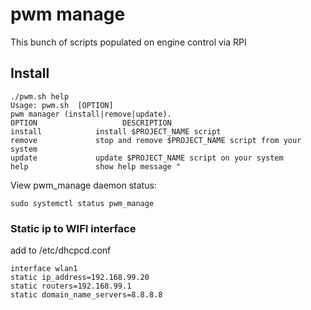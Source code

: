 # pwm manage

This bunch of scripts populated on engine control via RPI

## Install

```shell script
./pwm.sh help
Usage: pwm.sh  [OPTION]
pwm manager (install|remove|update).
OPTION                   DESCRIPTION
install            install $PROJECT_NAME script
remove             stop and remove $PROJECT_NAME script from your system
update             update $PROJECT_NAME script on your system
help               show help message "
```

View pwm_manage daemon status:

```shell script
sudo systemctl status pwm_manage
```


### Static ip to WIFI interface

add  to /etc/dhcpcd.conf
```
interface wlan1
static ip_address=192.168.99.20
static routers=192.168.99.1
static domain_name_servers=8.8.8.8
```
